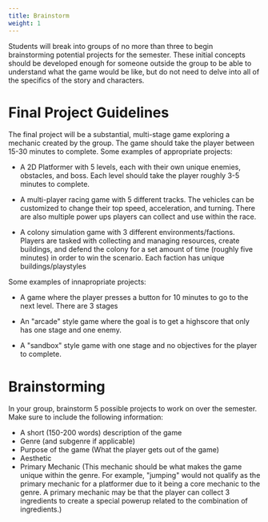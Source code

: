 ```yaml
---
title: Brainstorm
weight: 1
---
```


Students will break into groups of no more than three to begin brainstorming potential projects for the semester. These initial concepts should be developed enough for someone outside the group to be able to understand what the game would be like, but do not need to delve into all of the specifics of the story and characters.

# Final Project Guidelines

The final project will be a substantial, multi-stage game exploring a mechanic created by the group. The game should take the player between 15-30 minutes to complete. Some examples of appropriate projects:

* A 2D Platformer with 5 levels, each with their own unique enemies, obstacles, and boss. Each level should take the player roughly 3-5 minutes to complete.

* A multi-player racing game with 5 different tracks. The vehicles can be customized to change their top speed, acceleration, and turning. There are also multiple power ups players can collect and use within the race.

* A colony simulation game with 3 different environments/factions. Players are tasked with collecting and managing resources, create buildings, and defend the colony for a set amount of time (roughly five minutes) in order to win the scenario. Each faction has unique buildings/playstyles

Some examples of innapropriate projects:

* A game where the player presses a button for 10 minutes to go to the next level. There are 3 stages

* An "arcade" style game where the goal is to get a highscore that only has one stage and one enemy.

* A "sandbox" style game with one stage and no objectives for the player to complete.



# Brainstorming

In your group, brainstorm 5 possible projects to work on over the semester. Make sure to include the following information:

* A short (150-200 words) description of the game
* Genre (and subgenre if applicable)
* Purpose of the game (What the player gets out of the game)
* Aesthetic
* Primary Mechanic (This mechanic should be what makes the game unique within the genre. For example, "jumping" would not qualify as the primary mechanic for a platformer due to it being a core mechanic to the genre. A primary mechanic may be that the player can collect 3 ingredients to create a special powerup related to the combination of ingredients.)